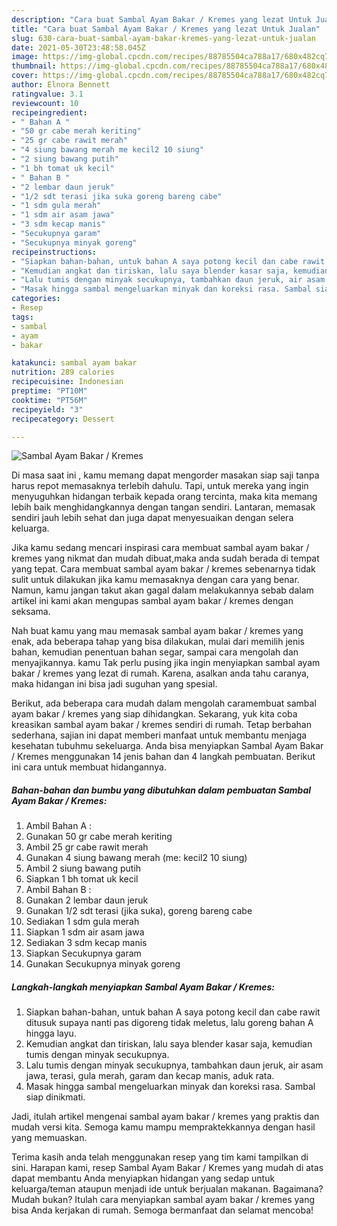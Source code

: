```yaml
---
description: "Cara buat Sambal Ayam Bakar / Kremes yang lezat Untuk Jualan"
title: "Cara buat Sambal Ayam Bakar / Kremes yang lezat Untuk Jualan"
slug: 630-cara-buat-sambal-ayam-bakar-kremes-yang-lezat-untuk-jualan
date: 2021-05-30T23:48:58.045Z
image: https://img-global.cpcdn.com/recipes/88785504ca788a17/680x482cq70/sambal-ayam-bakar-kremes-foto-resep-utama.jpg
thumbnail: https://img-global.cpcdn.com/recipes/88785504ca788a17/680x482cq70/sambal-ayam-bakar-kremes-foto-resep-utama.jpg
cover: https://img-global.cpcdn.com/recipes/88785504ca788a17/680x482cq70/sambal-ayam-bakar-kremes-foto-resep-utama.jpg
author: Elnora Bennett
ratingvalue: 3.1
reviewcount: 10
recipeingredient:
- " Bahan A "
- "50 gr cabe merah keriting"
- "25 gr cabe rawit merah"
- "4 siung bawang merah me kecil2 10 siung"
- "2 siung bawang putih"
- "1 bh tomat uk kecil"
- " Bahan B "
- "2 lembar daun jeruk"
- "1/2 sdt terasi jika suka goreng bareng cabe"
- "1 sdm gula merah"
- "1 sdm air asam jawa"
- "3 sdm kecap manis"
- "Secukupnya garam"
- "Secukupnya minyak goreng"
recipeinstructions:
- "Siapkan bahan-bahan, untuk bahan A saya potong kecil dan cabe rawit ditusuk supaya nanti pas digoreng tidak meletus, lalu goreng bahan A hingga layu."
- "Kemudian angkat dan tiriskan, lalu saya blender kasar saja, kemudian tumis dengan minyak secukupnya."
- "Lalu tumis dengan minyak secukupnya, tambahkan daun jeruk, air asam jawa, terasi, gula merah, garam dan kecap manis, aduk rata."
- "Masak hingga sambal mengeluarkan minyak dan koreksi rasa. Sambal siap dinikmati."
categories:
- Resep
tags:
- sambal
- ayam
- bakar

katakunci: sambal ayam bakar 
nutrition: 289 calories
recipecuisine: Indonesian
preptime: "PT10M"
cooktime: "PT56M"
recipeyield: "3"
recipecategory: Dessert

---
```



![Sambal Ayam Bakar / Kremes](https://img-global.cpcdn.com/recipes/88785504ca788a17/680x482cq70/sambal-ayam-bakar-kremes-foto-resep-utama.jpg)

Di masa  saat ini , kamu memang dapat mengorder masakan siap saji tanpa harus repot memasaknya terlebih dahulu. Tapi, untuk mereka yang ingin menyuguhkan hidangan terbaik kepada orang tercinta, maka kita memang lebih baik menghidangkannya dengan tangan sendiri. Lantaran, memasak sendiri jauh lebih sehat dan juga dapat menyesuaikan dengan selera keluarga.

Jika kamu sedang mencari inspirasi cara membuat sambal ayam bakar / kremes yang nikmat dan mudah dibuat,maka anda sudah berada di tempat yang tepat. Cara membuat sambal ayam bakar / kremes  sebenarnya tidak sulit untuk dilakukan jika kamu memasaknya dengan cara yang benar. Namun, kamu jangan takut akan gagal dalam melakukannya 
sebab dalam artikel ini kami akan mengupas sambal ayam bakar / kremes dengan seksama.  



Nah buat kamu yang mau memasak sambal ayam bakar / kremes yang enak, ada beberapa tahap yang bisa dilakukan, mulai dari memilih jenis bahan, kemudian penentuan bahan segar, sampai cara mengolah dan menyajikannya. kamu Tak perlu pusing jika ingin menyiapkan sambal ayam bakar / kremes yang lezat di rumah. Karena, asalkan anda  tahu caranya, maka hidangan ini bisa jadi suguhan yang spesial.

Berikut, ada beberapa cara mudah dalam mengolah caramembuat sambal ayam bakar / kremes yang siap dihidangkan. Sekarang, yuk kita coba kreasikan sambal ayam bakar / kremes sendiri di rumah. Tetap berbahan sederhana, sajian ini dapat memberi manfaat untuk membantu menjaga kesehatan tubuhmu sekeluarga. Anda bisa menyiapkan Sambal Ayam Bakar / Kremes menggunakan 14 jenis bahan dan 4 langkah pembuatan. Berikut ini cara untuk membuat hidangannya.

<!--inarticleads1-->

##### Bahan-bahan dan bumbu yang dibutuhkan dalam pembuatan Sambal Ayam Bakar / Kremes:

1. Ambil  Bahan A :
1. Gunakan 50 gr cabe merah keriting
1. Ambil 25 gr cabe rawit merah
1. Gunakan 4 siung bawang merah (me: kecil2 10 siung)
1. Ambil 2 siung bawang putih
1. Siapkan 1 bh tomat uk kecil
1. Ambil  Bahan B :
1. Gunakan 2 lembar daun jeruk
1. Gunakan 1/2 sdt terasi (jika suka), goreng bareng cabe
1. Sediakan 1 sdm gula merah
1. Siapkan 1 sdm air asam jawa
1. Sediakan 3 sdm kecap manis
1. Siapkan Secukupnya garam
1. Gunakan Secukupnya minyak goreng




<!--inarticleads2-->

##### Langkah-langkah menyiapkan Sambal Ayam Bakar / Kremes:

1. Siapkan bahan-bahan, untuk bahan A saya potong kecil dan cabe rawit ditusuk supaya nanti pas digoreng tidak meletus, lalu goreng bahan A hingga layu.
1. Kemudian angkat dan tiriskan, lalu saya blender kasar saja, kemudian tumis dengan minyak secukupnya.
1. Lalu tumis dengan minyak secukupnya, tambahkan daun jeruk, air asam jawa, terasi, gula merah, garam dan kecap manis, aduk rata.
1. Masak hingga sambal mengeluarkan minyak dan koreksi rasa. Sambal siap dinikmati.




Jadi, itulah artikel mengenai  sambal ayam bakar / kremes  yang praktis dan mudah versi kita. Semoga kamu mampu mempraktekkannya dengan hasil yang memuaskan. 

Terima kasih anda telah menggunakan resep yang tim kami tampilkan di sini. Harapan kami, resep  Sambal Ayam Bakar / Kremes yang mudah di atas dapat membantu Anda menyiapkan hidangan yang sedap untuk keluarga/teman ataupun menjadi ide untuk berjualan makanan. Bagaimana? Mudah bukan? Itulah cara menyiapkan sambal ayam bakar / kremes yang bisa Anda kerjakan di rumah. Semoga bermanfaat dan selamat mencoba!

